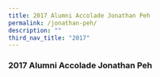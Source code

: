 ```yaml
---
title: 2017 Alumni Accolade Jonathan Peh
permalink: /jonathan-peh/
description: ""
third_nav_title: "2017"
---
```



### 2017 Alumni Accolade Jonathan Peh